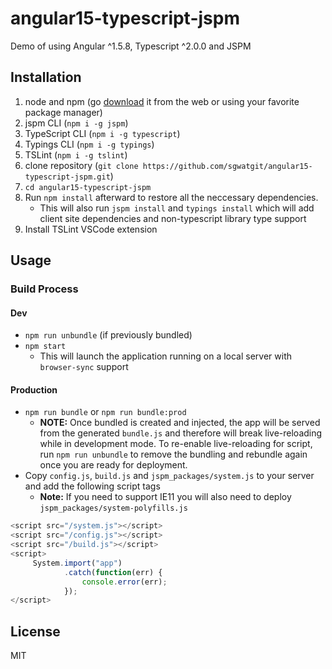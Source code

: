 # angular15-typescript-jspm
Demo of using Angular ^1.5.8, Typescript ^2.0.0 and JSPM

## Installation
1. node and npm (go [download](https://nodejs.org) it from the web or using your favorite package manager)
1. jspm CLI (`npm i -g jspm`)
1. TypeScript CLI (`npm i -g typescript`)
1. Typings CLI (`npm i -g typings`)
1. TSLint (`npm i -g tslint`)
1. clone repository (`git clone https://github.com/sgwatgit/angular15-typescript-jspm.git`)
1. `cd angular15-typescript-jspm`
1. Run `npm install` afterward to restore all the neccessary dependencies.
   * This will also run `jspm install` and `typings install` which will add client site dependencies and non-typescript library type support
1. Install TSLint VSCode extension

## Usage
### Build Process
#### Dev
* `npm run unbundle` (if previously bundled)
* `npm start`
  * This will launch the application running on a local server with `browser-sync` support

#### Production
* `npm run bundle` or `npm run bundle:prod`
  * **NOTE:** Once bundled is created and injected, the app will be served from the generated `bundle.js` and therefore will break live-reloading while in development mode.
To re-enable live-reloading for script, run `npm run unbundle` to remove the bundling and rebundle again once you are ready for deployment.
* Copy `config.js`, `build.js` and `jspm_packages/system.js` to your server and add the following script tags
   * **Note:** If you need to support IE11 you will also need to deploy `jspm_packages/system-polyfills.js`

```javascript
<script src="/system.js"></script>
<script src="/config.js"></script>
<script src="/build.js"></script>
<script>
     System.import("app")
            .catch(function(err) { 
                console.error(err);
            });
</script>
```

## License
MIT